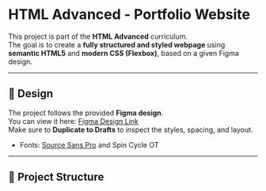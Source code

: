 # HTML Advanced - Portfolio Website

This project is part of the **HTML Advanced** curriculum.  
The goal is to create a **fully structured and styled webpage** using **semantic HTML5** and **modern CSS (Flexbox)**, based on a given Figma design.

---

## 🎨 Design
The project follows the provided **Figma design**.  
You can view it here: [Figma Design Link](https://www.figma.com/)  
Make sure to **Duplicate to Drafts** to inspect the styles, spacing, and layout.

- Fonts: [Source Sans Pro](https://fonts.google.com/specimen/Source+Sans+Pro) and Spin Cycle OT  
  

---

## 📂 Project Structure

